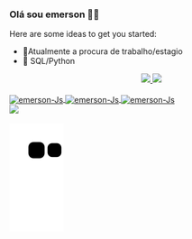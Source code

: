 ### Olá sou emerson 🐱‍👤
Here are some ideas to get you started:
- 🔭Atualmente a procura de trabalho/estagio
- 🌱 SQL/Python


<div align="center">
  <a href="https://github.com/emersonjosedev">
  <img height="180em" src="https://github-readme-stats.vercel.app/api?username=emersonjosedev&show_icons=true&theme=dracula&include_all_commits=true&count_private=true"/>
  <img height="180em" src="https://github-readme-stats.vercel.app/api/top-langs/?username=emersonjosedev&layout=compact&langs_count=7&theme=dracula"/>
</div>
  
 <div style="display: inline_block"><br>
 <img align="center" alt="emerson-Js" height="50" width="50" src="https://cdn.jsdelivr.net/gh/devicons/devicon/icons/python/python-original-wordmark.svg">
 <img align="center" alt="emerson-Js" height="50" width="50" src="https://cdn.jsdelivr.net/gh/devicons/devicon/icons/mysql/mysql-original-wordmark.svg" />
 <img align="center" alt="emerson-Js" height="50" width="50" src="https://cdn.jsdelivr.net/gh/devicons/devicon/icons/linux/linux-original.svg" />
</div>

  
</div>
<a href="https://www.linkedin.com/in/emerson-jos%C3%A9-2b5374234" target="_blank"><img src="https://img.shields.io/badge/LinkedIn-0077B5?style=for-the-badge&logo=linkedin&logoColor=white" target="_blank"></a>

![Snake animation](https://github.com/emersonjosedev/emersonjosedev/blob/output/github-contribution-grid-snake.svg)
 

 

</div>
